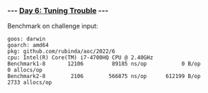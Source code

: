 ### --- [Day 6: Tuning Trouble](https://adventofcode.com/2022/day/6) ---

Benchmark on challenge input:

```
goos: darwin
goarch: amd64
pkg: github.com/rubinda/aoc/2022/6
cpu: Intel(R) Core(TM) i7-4700HQ CPU @ 2.40GHz
Benchmark1-8   	   12106	     89185 ns/op	       0 B/op	       0 allocs/op
Benchmark2-8   	    2106	    566875 ns/op	  612199 B/op	    2733 allocs/op
```
